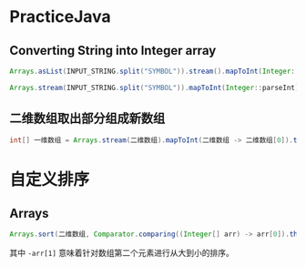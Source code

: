 # PracticeJava
## Converting String into Integer array
``` Java
Arrays.asList(INPUT_STRING.split("SYMBOL")).stream().mapToInt(Integer::parseInt).toArray();
```

``` Java
Arrays.stream(INPUT_STRING.split("SYMBOL")).mapToInt(Integer::parseInt).toArray();
```

## 二维数组取出部分组成新数组
``` Java
int[] 一维数组 = Arrays.stream(二维数组).mapToInt(二维数组 -> 二维数组[0]).toArray();
```

# 自定义排序
## Arrays
``` Java
Arrays.sort(二维数组, Comparator.comparing((Integer[] arr) -> arr[0]).thenComparing((Integer[] arr) -> -arr[1]));
```
其中 `-arr[1]` 意味着针对数组第二个元素进行从大到小的排序。
